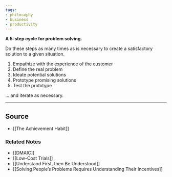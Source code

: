 ```yaml
---
tags:
- philosophy
- business
- productivity
---
```

**A 5-step cycle for problem solving.**

Do these steps as many times as is necessary to create a satisfactory solution to a given situation.

1. Empathize with the experience of the customer
2. Define the real problem
3. Ideate potential solutions
4. Prototype promising solutions
5. Test the prototype

... and iterate as necessary.

---

## Source
- [[The Achievement Habit]]

### Related Notes
- [[DMAIC]] 
- [[Low-Cost Trials]]
- [[Understand First, then Be Understood]]
- [[Solving People’s Problems Requires Understanding Their Incentives]]